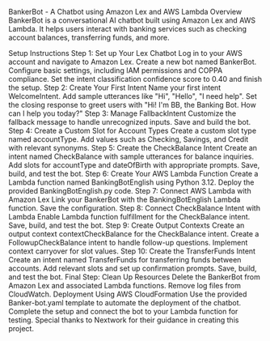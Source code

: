 BankerBot - A Chatbot using Amazon Lex and AWS Lambda
Overview
BankerBot is a conversational AI chatbot built using Amazon Lex and AWS Lambda. It helps users interact with banking services such as checking account balances, transferring funds, and more.

Setup Instructions
Step 1: Set up Your Lex Chatbot
Log in to your AWS account and navigate to Amazon Lex.
Create a new bot named BankerBot.
Configure basic settings, including IAM permissions and COPPA compliance.
Set the intent classification confidence score to 0.40 and finish the setup.
Step 2: Create Your First Intent
Name your first intent WelcomeIntent.
Add sample utterances like "Hi", "Hello", "I need help".
Set the closing response to greet users with "Hi! I'm BB, the Banking Bot. How can I help you today?"
Step 3: Manage FallbackIntent
Customize the fallback message to handle unrecognized inputs.
Save and build the bot.
Step 4: Create a Custom Slot for Account Types
Create a custom slot type named accountType.
Add values such as Checking, Savings, and Credit with relevant synonyms.
Step 5: Create the CheckBalance Intent
Create an intent named CheckBalance with sample utterances for balance inquiries.
Add slots for accountType and dateOfBirth with appropriate prompts.
Save, build, and test the bot.
Step 6: Create Your AWS Lambda Function
Create a Lambda function named BankingBotEnglish using Python 3.12.
Deploy the provided BankingBotEnglish.py code.
Step 7: Connect AWS Lambda with Amazon Lex
Link your BankerBot with the BankingBotEnglish Lambda function.
Save the configuration.
Step 8: Connect CheckBalance Intent with Lambda
Enable Lambda function fulfillment for the CheckBalance intent.
Save, build, and test the bot.
Step 9: Create Output Contexts
Create an output context contextCheckBalance for the CheckBalance intent.
Create a FollowupCheckBalance intent to handle follow-up questions.
Implement context carryover for slot values.
Step 10: Create the TransferFunds Intent
Create an intent named TransferFunds for transferring funds between accounts.
Add relevant slots and set up confirmation prompts.
Save, build, and test the bot.
Final Step: Clean Up Resources
Delete the BankerBot from Amazon Lex and associated Lambda functions.
Remove log files from CloudWatch.
Deployment Using AWS CloudFormation
Use the provided Banker-bot.yaml template to automate the deployment of the chatbot.
Complete the setup and connect the bot to your Lambda function for testing.
Special thanks to Nextwork for their guidance in creating this project.
